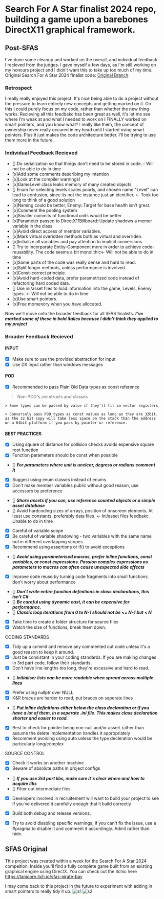 # Search For A Star finalist 2024 repo, building a game upon a barebones DirectX11 graphical framework.

## Post-SFAS
I've done some cleanup and worked on the overall, and individual feedback I recieved from the judges.
I gave myself a few days, as I'm still working on my honours project and I didn't want this to take up too much of my time.
Original Search For A Star 2024 finalist code: [Original Branch](https://github.com/TaniCorn/sfas-2024/tree/original)

### Retrospect
I really really enjoyed this project. It's nice being able to do a project without the pressure to learn entirely new concepts and getting marked on it. On this I could purely focus on my code, rather than whether the new thing works. 
Recieving all this feedbakc has been great as well, it's let me see where I'm weak at and what I needed to work on
I FINALLY worked on smart pointers, and you know what? I really like them, the concept of ownership never really occured in my head until I started using smart pointers. Plus it just makes the code architecture better. I'll be trying to use them more in the future.


### Individual Feedback Recieved
 - [] Do serialization so that things don't need to be stored in code. - Will not be able to do in time
 - [x]Add some comments describing my intention
 - [x]Look at the compiler warnings!
 - [x]GameLevel class leaks memory of many created objects
 - [] Enum for selecting levels scales poorly, and chosen name "Level" can lead to confusion, since its not the instance just an identifier. <- Took too long to think of a good solution
 - [x]Naming could be better, Enemy::Target for base health isn't great.
 - [x]Comment the pooling system
 - [x]Smaller commits of functional units would be better
 - [x]Parameter passed to DirectX11Billboard::Update shadows a memer variable in the class
 - [x]Avoid direct access of member variables.
 - [x]Mark virtual overidden methods both as virtual and overriden.
 - [x]Initialize all variables and pay attention to implicit conversions.
 - [] Try to incorporate Entity-Component more in order to achieve code-reusability. The code seems a bit monolithic<- Will not be able to do in time
 - [x]Some parts of the code was really dense and hard to read.
 - [x]Split longer methods, unless performance is involved.
 - [x]Const-correct principle.
 - [x]Avoid hard-coded data, prefer parametrized code instead of refactoring hard coded data.
 - [] Use ini/asset files to load information into the game, Levels, Enemy types. <- Will not be able to do in time
 - [x]Use smart pointers.
 - [x]Free momenory when you have allocated.

Now we'll move onto the broader feedback for all SFAS finalists. **_I've marked some of these in bold italics because I didn't think they applied to my project_**

### Broader Feedback Recieved
#### INPUT
 - [x] Make sure to use the provided abstraction for input
 - [x] Use DX Input rather than windows messages

#### POD
 - [x] Recommended to pass Plain Old Data types as const reference
  > Non-POD's are structs and classes
> 
	> Some types can be passed by value if they'll fit in vector registers
> 
	> Conversely pass POD types as const values as long as they are 32bit, as the 32 bit copy will take less space on the stack than the address on a 64bit platform if you pass by pointer or reference.

#### BEST PRACTICES
 - [x] Using square of distance for collision checks avoids expensive square root function
 - [x] Function parameters should be const when possible
 - [] **_For parameters where unit is unclear, degress or radians comment it_**
 - [x] Suggest using enum classes instead of enums
 - [x] Don't make member variables public without good reason, use accessors by preference
 - [] **_Share assets if you can, use reference counted objects or a simple asset database_**
 - [] Avoid hardcoding sizes of arrays, position of onscreen elements. At least use constants, preferably data files. <- Ini/asset files feedbakc. Unable to do in time
 - [x] Careful of variable scope
 - [x] Be careful of variable shadowing - two variables with the same name but in different overlapping scopes.
 - [x] Recommend using assertions or if() to avoid exceptions
 - [] **_Avoid using parameterised macros, prefer inline functions, const variables, or const expressions. Passion complex expressions as parameters to macros can often cause unexpected side effects_**
 - [x] Improve code reuse by turning code fragments into small functions, don't worry about performance
 - [] **_Don't write entire function definitions in class declarations, this isn't C#_**
 - [] **_Be careful using dynamic cast, it can be expensive for performance._**
 - [] **_Classic loop iterations from 0 to N-1 should not be <= N-1 but < N_**
 - [x] Take time to create a folder structure for source files
 - [x] Watch the size of functions, break them down.

CODING STANDARDS
 - [x] Tidy up a commit and remove any commented out code unless it's a good reason to keep it around.
 - [x] Just be consistant in your coding standards. If you are making changes in 3rd part code, follow their standards.
 - [x] Don't have line lengths too long, they're excessive and hard to read.
 - [] **_Initialiser lists can be more readable when spread across multiple lines_**
 - [x] Prefer using nullptr over NULL
 - [x] K&R braces are harder to read, put braces on seperate lines
 - [] **_Put inline definitions either below the class declaration or if you have a lot of them, in a seperate .inl file. This makes class declaration shorter and easier to read._**
 - [x] Best to check for pointer being non-null and/or assert rather than assume the delete implementation handles it appropriately
 - [x] Recomment avoiding using auto unless the type decleration would be particularly long/complex

SOURCE CONTROL
 - [x] Check it works on another machine
 - [x] Beware of absolute paths in project configs
 - [] **_If you use 3rd part libs, make sure it's clear where and how to acquire libs_**
 - [] Filter out intermediate files 
 - [x] Developers involved in recruitement will want to build your project to see if you've delivered it carefully enough that it build correctly
 - [x] Build both debug and release versions.
 - [x] Try to avoid disabling specific warnings, if you can't fix the issue, use a #pragma to disable it and comment it accordingly. Admit rather than hide.



## SFAS Original
This project was created within a week for the Search For A Star 2024 compeition. 
Inside you'll find a fully complete game built from an existing graphical engine using DirectX.
You can check out the itchio here https://tanicorn.itch.io/sfas-pirate-bay

I may come back to this project in the future to experiment with adding in smart pointers to really tidy it up.
![s1](https://github.com/TaniCorn/sfas-2024/assets/63819551/5530efd9-c82e-4348-bd4d-9bd755cf49b3)
![s2](https://github.com/TaniCorn/sfas-2024/assets/63819551/ca5059bc-62ff-4f54-8087-4148ab5d9205)
